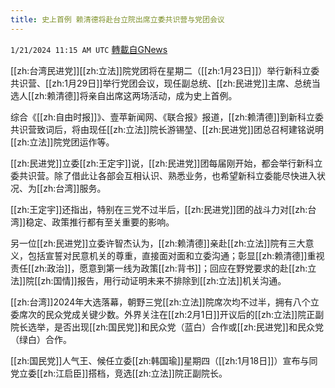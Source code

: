 ```yaml
---
title: 史上首例 赖清德将赴台立院出席立委共识营与党团会议
---
```

`1/21/2024 11:15 AM UTC` [轉載自GNews](https://gnews.org/articles/2239506)

[[zh:台湾民进党]][[zh:立法]]院党团将在星期二（[[zh:1月23日]]）举行新科立委共识营、[[zh:1月29日]]举行党团会议，现任副总统、[[zh:民进党]]主席、总统当选人[[zh:赖清德]]将亲自出席这两场活动，成为史上首例。

综合《[[zh:自由时报]]》、壹苹新闻网、《联合报》报道，[[zh:赖清德]]到新科立委共识营致词后，将由现任[[zh:立法]]院长游锡堃、[[zh:民进党]]团总召柯建铭说明[[zh:立法]]院党团运作等。

[[zh:民进党]]立委[[zh:王定宇]]说，[[zh:民进党]]团每届刚开始，都会举行新科立委共识营。除了借此让各部会互相认识、熟悉业务，也希望新科立委能尽快进入状况、为[[zh:台湾]]服务。

[[zh:王定宇]]还指出，特别在三党不过半后，[[zh:民进党]]团的战斗力对[[zh:台湾]]稳定、政策推行都有至关重要的影响。

另一位[[zh:民进党]]立委许智杰认为，[[zh:赖清德]]亲赴[[zh:立法]]院有三大意义，包括宣誓对民意机关的尊重，直接面对面和立委沟通；彰显[[zh:赖清德]]重视责任[[zh:政治]]，愿意到第一线为政策[[zh:背书]]；回应在野党要求的赴[[zh:立法]]院[[zh:国情]]报告，用行动证明未来不排除到[[zh:立法]]机关沟通。

[[zh:台湾]]2024年大选落幕，朝野三党[[zh:立法]]院席次均不过半，拥有八个立委席次的民众党成关键少数。外界关注在[[zh:2月1日]]开议后的[[zh:立法]]院正副院长选举，是否出现[[zh:国民党]]和民众党（蓝白）合作或[[zh:民进党]]和民众党（绿白）合作。

[[zh:国民党]]人气王、候任立委[[zh:韩国瑜]]星期四（[[zh:1月18日]]）宣布与同党立委[[zh:江启臣]]搭档，竞选[[zh:立法]]院正副院长。
